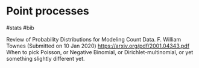 # Point processes

#stats #bib

Review of Probability Distributions for Modeling Count Data. F. William Townes (Submitted on 10 Jan 2020)
https://arxiv.org/pdf/2001.04343.pdf
When to pick Poisson, or Negative Binomial, or Dirichlet-multinomial, or yet something slightly different yet.